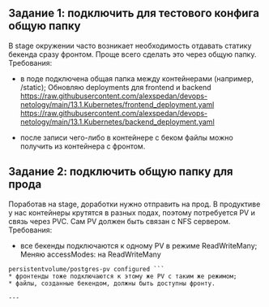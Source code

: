 ## Задание 1: подключить для тестового конфига общую папку
В stage окружении часто возникает необходимость отдавать статику бекенда сразу фронтом. Проще всего сделать это через общую папку. Требования:
* в поде подключена общая папка между контейнерами (например, /static);
Обновляю deployments для frontend и backend
https://raw.githubusercontent.com/alexspedan/devops-netology/main/13.1.Kubernetes/frontend_deployment.yaml
https://raw.githubusercontent.com/alexspedan/devops-netology/main/13.1.Kubernetes/backend_deployment.yaml

* после записи чего-либо в контейнере с беком файлы можно получить из контейнера с фронтом.
![]()
![]()

## Задание 2: подключить общую папку для прода
Поработав на stage, доработки нужно отправить на прод. В продуктиве у нас контейнеры крутятся в разных подах, поэтому потребуется PV и связь через PVC. Сам PV должен быть связан с NFS сервером. Требования:
* все бекенды подключаются к одному PV в режиме ReadWriteMany;
Меняю accessModes: на ReadWriteMany
``` alexsp@master1:~$ kubectl apply -f https://raw.githubusercontent.com/alexspedan/kubernetes_postgres_statefulset/master/storage.yml
persistentvolume/postgres-pv configured ```
* фронтенды тоже подключаются к этому же PV с таким же режимом;
* файлы, созданные бекендом, должны быть доступны фронту.

---